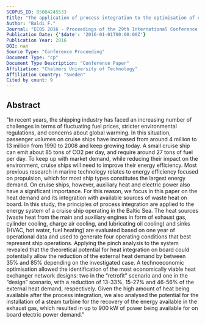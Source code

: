 ```yaml
---
SCOPUS_ID: 85084245533
Title: "The application of process integration to the optimisation of cruise ship energy systems: A case study"
Author: "Baldi F."
Journal: "ECOS 2016 - Proceedings of the 29th International Conference on Efficiency, Cost, Optimisation, Simulation and Environmental Impact of Energy Systems"
Publication Date: {'$date': '2016-01-01T00:00:00Z'}
Publication Year: 2016
DOI: nan
Source Type: "Conference Proceeding"
Document Type: "cp"
Document Type Description: "Conference Paper"
Affiliation: "Chalmers University of Technology"
Affiliation Country: "Sweden"
Cited by count: 9
---
```


## Abstract
"In recent years, the shipping industry has faced an increasing number of challenges in terms of fluctuating fuel prices, stricter environmental regulations, and concerns about global warming. In this situation, passenger volumes on cruise ships have increased from around 4 million to 13 million from 1990 to 2008 and keep growing today. A small cruise ship can emit about 85 tons of CO2 per day, and require around 27 tons of fuel per day. To keep up with market demand, while reducing their impact on the environment, cruise ships will need to improve their energy efficiency. Most previous research in marine technology relates to energy efficiency focused on propulsion, which for most ship types constitutes the largest energy demand. On cruise ships, however, auxiliary heat and electric power also have a significant importance. For this reason, we focus in this paper on the heat demand and its integration with available sources of waste heat on board. In this study, the principles of process integration are applied to the energy system of a cruise ship operating in the Baltic Sea. The heat sources (waste heat from the main and auxiliary engines in form of exhaust gas, cylinder cooling, charge air cooling, and lubricating oil cooling) and sinks (HVAC, hot water, fuel heating) are evaluated based on one year of operational data and used to generate four operating conditions that best represent ship operations. Applying the pinch analysis to the system revealed that the theoretical potential for heat integration on board could potentially allow the reduction of the external heat demand by between 35% and 85% depending on the investigated case. A technoeconomic optimisation allowed the identification of the most economically viable heat exchanger network designs: two in the “retrofit” scenario and one in the “design” scenario, with a reduction of 13-33%, 15-27% and 46-56% of the external heat demand, respectively. Given the high amount of heat being available after the process integration, we also analysed the potential for the installation of a steam turbine for the recovery of the energy available in the exhaust gas, which resulted in up to 900 kW of power being available for on board electric power demand."

